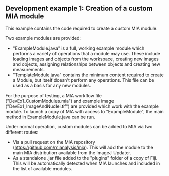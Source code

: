 Development example 1: Creation of a custom MIA module
---------------------------------

This example contains the code required to create a custom MIA module.  

Two example modules are provided:
- "ExampleModule.java" is a full, working example module which performs a variety of operations that a module may use.  These include loading images and objects from the workspace, creating new images and objects, assigning relationships between objects and creating new measurements.
- "TemplateModule.java" contains the minimum content required to create a Module, but itself doesn't perform any operations.  This file can be used as a basis for any new modules.

For the purpose of testing, a MIA workflow file ("DevEx1_CustomModules.mia") and example image ("DevEx1_ImageAndNuclei.tif") are provided which work with the example module.  To launch a copy of MIA with access to "ExampleModule", the main method in ExampleModule.java can be run.  

Under normal operation, custom modules can be added to MIA via two different routes:
- Via a pull request on the MIA repository (https://github.com/mianalysis/mia).  This will add the module to the main MIA distribution available from the ImageJ Updater.
- As a standalone .jar file added to the "plugins" folder of a copy of Fiji.  This will be automatically detected when MIA launches and included in the list of available modules.
